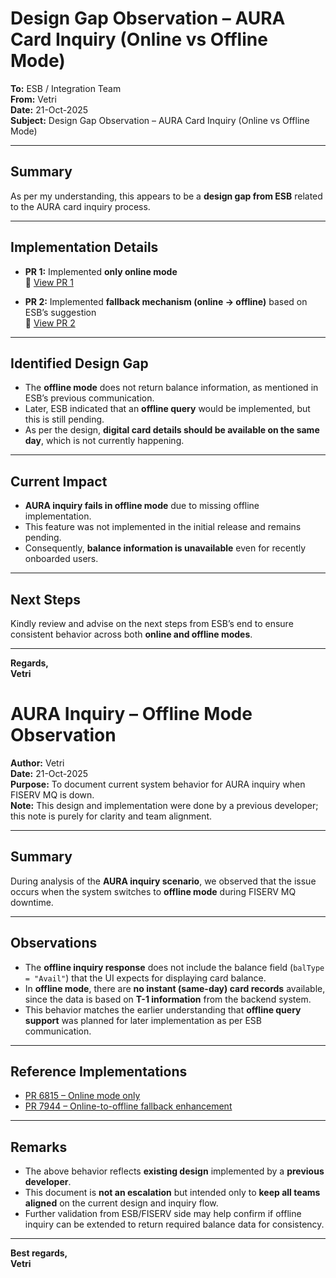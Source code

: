 # Design Gap Observation – AURA Card Inquiry (Online vs Offline Mode)

**To:** ESB / Integration Team  
**From:** Vetri  
**Date:** 21-Oct-2025  
**Subject:** Design Gap Observation – AURA Card Inquiry (Online vs Offline Mode)

---

## Summary

As per my understanding, this appears to be a **design gap from ESB** related to the AURA card inquiry process.

---

## Implementation Details

- **PR 1:** Implemented **only online mode**  
  🔗 [View PR 1](https://dev.azure.com.mcas.ms/nbkcloud/Weyay/_git/dvp-server/pullrequest/6815)

- **PR 2:** Implemented **fallback mechanism (online → offline)** based on ESB’s suggestion  
  🔗 [View PR 2](https://dev.azure.com.mcas.ms/nbkcloud/Weyay/_git/dvp-server/pullrequest/7944)

---

## Identified Design Gap

- The **offline mode** does not return balance information, as mentioned in ESB’s previous communication.  
- Later, ESB indicated that an **offline query** would be implemented, but this is still pending.  
- As per the design, **digital card details should be available on the same day**, which is not currently happening.

---

## Current Impact

- **AURA inquiry fails in offline mode** due to missing offline implementation.  
- This feature was not implemented in the initial release and remains pending.  
- Consequently, **balance information is unavailable** even for recently onboarded users.

---

## Next Steps

Kindly review and advise on the next steps from ESB’s end to ensure consistent behavior across both **online and offline modes**.

---

**Regards,**  
**Vetri**


# AURA Inquiry – Offline Mode Observation

**Author:** Vetri  
**Date:** 21-Oct-2025  
**Purpose:** To document current system behavior for AURA inquiry when FISERV MQ is down.  
**Note:** This design and implementation were done by a previous developer; this note is purely for clarity and team alignment.

---

## Summary

During analysis of the **AURA inquiry scenario**, we observed that the issue occurs when the system switches to **offline mode** during FISERV MQ downtime.

---

## Observations

- The **offline inquiry response** does not include the balance field (`balType = "Avail"`) that the UI expects for displaying card balance.  
- In **offline mode**, there are **no instant (same-day) card records** available, since the data is based on **T-1 information** from the backend system.  
- This behavior matches the earlier understanding that **offline query support** was planned for later implementation as per ESB communication.

---

## Reference Implementations

- [PR 6815 – Online mode only](https://dev.azure.com.mcas.ms/nbkcloud/Weyay/_git/dvp-server/pullrequest/6815)  
- [PR 7944 – Online-to-offline fallback enhancement](https://dev.azure.com.mcas.ms/nbkcloud/Weyay/_git/dvp-server/pullrequest/7944)

---

## Remarks

- The above behavior reflects **existing design** implemented by a **previous developer**.  
- This document is **not an escalation** but intended only to **keep all teams aligned** on the current design and inquiry flow.  
- Further validation from ESB/FISERV side may help confirm if offline inquiry can be extended to return required balance data for consistency.

---

**Best regards,**  
**Vetri**